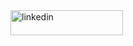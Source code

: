 <!-- ### Hi there 👋 -->

<!--
**vishalpatel0/vishalpatel0** is a ✨ _special_ ✨ repository because its `README.md` (this file) appears on your GitHub profile.

Here are some ideas to get you started:

- 🔭 I’m currently working on ...
- 🌱 I’m currently learning ...
- 👯 I’m looking to collaborate on ...
- 🤔 I’m looking for help with ...
- 💬 Ask me about ...
- 📫 How to reach me: ...
- 😄 Pronouns: ...
- ⚡ Fun fact: ...
-->

 <a href="https://www.linkedin.com/in/vishal-patel-53037673/">
    <img src="https://encrypted-tbn0.gstatic.com/images?q=tbn:ANd9GcR2bdUjRrGmdzlUECkWFP0qdjiq8iFEbXRbP7UI9S49nzWAVTFgqm3F8qLzbWoEdNUzefo" alt="linkedin" style="width:180px;height:40px;">
    </a>
